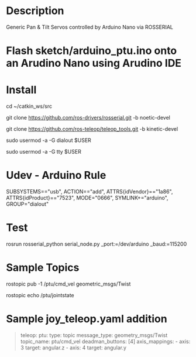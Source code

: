 # Description
Generic Pan &amp; Tilt Servos controlled by Arduino Nano via ROSSERIAL

# Flash sketch/arduino_ptu.ino onto an Arudino Nano using Arudino IDE

# Install
cd ~/catkin_ws/src

git clone https://github.com/ros-drivers/rosserial.git -b noetic-devel

git clone https://github.com/ros-teleop/teleop_tools.git -b kinetic-devel

sudo usermod -a -G dialout $USER

sudo usermod -a -G tty $USER

# Udev - Arduino Rule
SUBSYSTEMS=="usb", ACTION=="add", ATTRS{idVendor}=="1a86", ATTRS{idProduct}=="7523", MODE="0666", SYMLINK+="arduino", GROUP="dialout"

# Test
rosrun rosserial_python serial_node.py _port:=/dev/arduino _baud:=115200

# Sample Topics
rostopic pub -1 /ptu/cmd_vel geometric_msgs/Twist

rostopic echo /ptu/jointstate

# Sample joy_teleop.yaml addition

>teleop:
  ptu:
    type: topic
    message_type: geometry_msgs/Twist
    topic_name: ptu/cmd_vel
    deadman_buttons: [4]
    axis_mappings:
      -
        axis: 3
        target: angular.z
      -
        axis: 4
        target: angular.y
